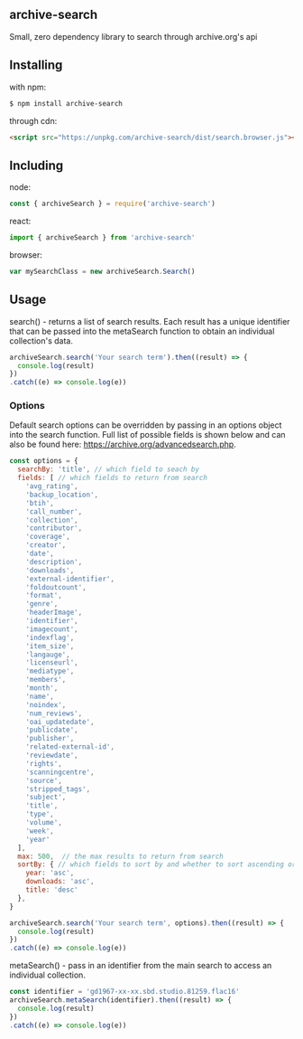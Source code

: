 ## archive-search

Small, zero dependency library to search through archive.org's api

## Installing

with npm:
```bash 
$ npm install archive-search 
```

through cdn: 
```html
<script src="https://unpkg.com/archive-search/dist/search.browser.js"></script>
 ```

## Including

node:
```js 
const { archiveSearch } = require('archive-search')
```

react:
```js
import { archiveSearch } from 'archive-search' 
```

browser:
```js     
var mySearchClass = new archiveSearch.Search() 
```

## Usage

search() - returns a list of search results. Each result has a unique identifier that can be passed into the metaSearch function to obtain an individual collection's data.

```js
archiveSearch.search('Your search term').then((result) => {
  console.log(result)
})
.catch((e) => console.log(e))
```

### Options
Default search options can be overridden by passing in an options object into the search function.  Full list of possible fields is shown below and can also be found here: <https://archive.org/advancedsearch.php>.

```js
const options = {
  searchBy: 'title', // which field to seach by
  fields: [ // which fields to return from search
    'avg_rating',
    'backup_location',
    'btih',
    'call_number',
    'collection',
    'contributor',
    'coverage',
    'creator',
    'date',
    'description',
    'downloads',
    'external-identifier',
    'foldoutcount',
    'format',
    'genre',
    'headerImage',
    'identifier',
    'imagecount',
    'indexflag',
    'item_size',
    'langauge',
    'licenseurl',
    'mediatype',
    'members',
    'month',
    'name',
    'noindex',
    'num_reviews',
    'oai_updatedate',
    'publicdate',
    'publisher',
    'related-external-id',
    'reviewdate',
    'rights',
    'scanningcentre',
    'source',
    'stripped_tags',
    'subject',
    'title',
    'type',
    'volume',
    'week',
    'year'
  ],
  max: 500,  // the max results to return from search
  sortBy: { // which fields to sort by and whether to sort ascending or descending
    year: 'asc',
    downloads: 'asc',
    title: 'desc'
  },  
}

archiveSearch.search('Your search term', options).then((result) => {
  console.log(result)
})
.catch((e) => console.log(e))

```
metaSearch() - pass in an identifier from the main search to access an individual collection.

```js
const identifier = 'gd1967-xx-xx.sbd.studio.81259.flac16'
archiveSearch.metaSearch(identifier).then((result) => {
  console.log(result)
})
.catch((e) => console.log(e))
```
